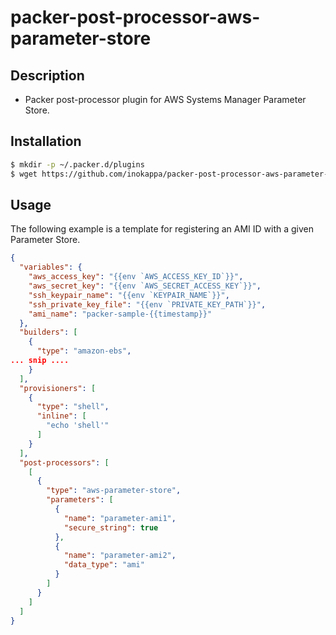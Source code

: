 # packer-post-processor-aws-parameter-store

## Description

* Packer post-processor plugin for AWS Systems Manager Parameter Store.

## Installation

```sh
$ mkdir -p ~/.packer.d/plugins
$ wget https://github.com/inokappa/packer-post-processor-aws-parameter-store/releases/download/v0.0.2/packer-post-processor-aws-parameter-store_darwin_amd64 -O ~/.packer.d/plugins/packer-post-processor-aws-parameter-store
```

## Usage

The following example is a template for registering an AMI ID with a given Parameter Store.

```json
{
  "variables": {
    "aws_access_key": "{{env `AWS_ACCESS_KEY_ID`}}",
    "aws_secret_key": "{{env `AWS_SECRET_ACCESS_KEY`}}",
    "ssh_keypair_name": "{{env `KEYPAIR_NAME`}}",
    "ssh_private_key_file": "{{env `PRIVATE_KEY_PATH`}}",
    "ami_name": "packer-sample-{{timestamp}}"
  },
  "builders": [
    {
      "type": "amazon-ebs",
... snip ....
    }
  ],
  "provisioners": [
    {
      "type": "shell",
      "inline": [
        "echo 'shell'"
      ]
    }
  ],
  "post-processors": [
    [
      {
        "type": "aws-parameter-store",
        "parameters": [
          {
            "name": "parameter-ami1",
            "secure_string": true
          },
          {
            "name": "parameter-ami2",
            "data_type": "ami"
          }
        ]
      }
    ]
  ]
}
```
